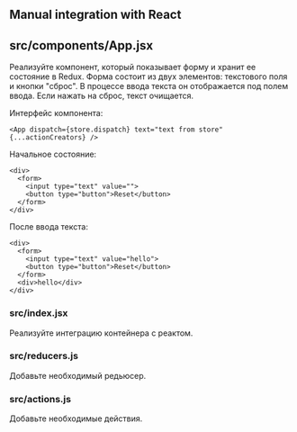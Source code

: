 ## Manual integration with React

## src/components/App.jsx

Реализуйте компонент, который показывает форму и хранит ее состояние в Redux. Форма состоит из двух элементов: текстового поля и кнопки "сброс". В процессе ввода текста он отображается под полем ввода. Если нажать на сброс, текст очищается.

Интерфейс компонента:

`<App dispatch={store.dispatch} text="text from store" {...actionCreators} />`

Начальное состояние:

```
<div>
  <form>
    <input type="text" value="">
    <button type="button">Reset</button>
  </form>
</div>
```

После ввода текста:

```
<div>
  <form>
    <input type="text" value="hello">
    <button type="button">Reset</button>
  </form>
  <div>hello</div>
</div>
```

### src/index.jsx

Реализуйте интеграцию контейнера с реактом.

### src/reducers.js

Добавьте необходимый редьюсер.

### src/actions.js

Добавьте необходимые действия.
